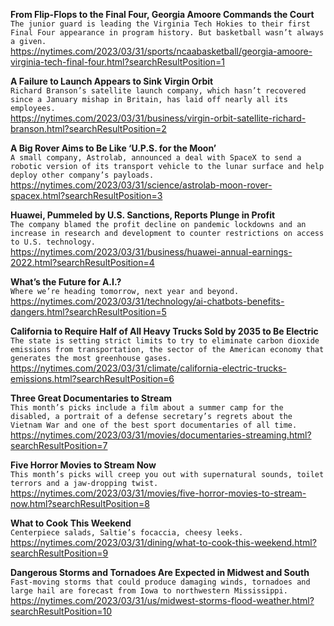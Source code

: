 **From Flip-Flops to the Final Four, Georgia Amoore Commands the Court**\
`The junior guard is leading the Virginia Tech Hokies to their first Final Four appearance in program history. But basketball wasn’t always a given.`\
https://nytimes.com/2023/03/31/sports/ncaabasketball/georgia-amoore-virginia-tech-final-four.html?searchResultPosition=1

**A Failure to Launch Appears to Sink Virgin Orbit**\
`Richard Branson’s satellite launch company, which hasn’t recovered since a January mishap in Britain, has laid off nearly all its employees.`\
https://nytimes.com/2023/03/31/business/virgin-orbit-satellite-richard-branson.html?searchResultPosition=2

**A Big Rover Aims to Be Like ‘U.P.S. for the Moon’**\
`A small company, Astrolab, announced a deal with SpaceX to send a robotic version of its transport vehicle to the lunar surface and help deploy other company’s payloads.`\
https://nytimes.com/2023/03/31/science/astrolab-moon-rover-spacex.html?searchResultPosition=3

**Huawei, Pummeled by U.S. Sanctions, Reports Plunge in Profit**\
`The company blamed the profit decline on pandemic lockdowns and an increase in research and development to counter restrictions on access to U.S. technology.`\
https://nytimes.com/2023/03/31/business/huawei-annual-earnings-2022.html?searchResultPosition=4

**What’s the Future for A.I.?**\
`Where we’re heading tomorrow, next year and beyond.`\
https://nytimes.com/2023/03/31/technology/ai-chatbots-benefits-dangers.html?searchResultPosition=5

**California to Require Half of All Heavy Trucks Sold by 2035 to Be Electric**\
`The state is setting strict limits to try to eliminate carbon dioxide emissions from transportation, the sector of the American economy that generates the most greenhouse gases.`\
https://nytimes.com/2023/03/31/climate/california-electric-trucks-emissions.html?searchResultPosition=6

**Three Great Documentaries to Stream**\
`This month’s picks include a film about a summer camp for the disabled, a portrait of a defense secretary’s regrets about the Vietnam War and one of the best sport documentaries of all time.`\
https://nytimes.com/2023/03/31/movies/documentaries-streaming.html?searchResultPosition=7

**Five Horror Movies to Stream Now**\
`This month’s picks will creep you out with supernatural sounds, toilet terrors and a jaw-dropping twist.`\
https://nytimes.com/2023/03/31/movies/five-horror-movies-to-stream-now.html?searchResultPosition=8

**What to Cook This Weekend**\
`Centerpiece salads, Saltie’s focaccia, cheesy leeks.`\
https://nytimes.com/2023/03/31/dining/what-to-cook-this-weekend.html?searchResultPosition=9

**Dangerous Storms and Tornadoes Are Expected in Midwest and South**\
`Fast-moving storms that could produce damaging winds, tornadoes and large hail are forecast from Iowa to northwestern Mississippi.`\
https://nytimes.com/2023/03/31/us/midwest-storms-flood-weather.html?searchResultPosition=10

